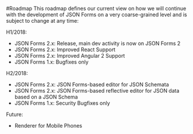 #Roadmap
This roadmap defines our current view on how we will continue with the development of JSON Forms on a very coarse-grained level and is subject to change at any time:

H1/2018:
 * JSON Forms 2.x: Release, main dev activity is now on JSON Forms 2
 * JSON Forms 2.x: Improved React Support
 * JSON Forms 2.x: Improved Angular 2 Support
 * JSON Forms 1.x: Bugfixes only
 
H2/2018:
 * JSON Forms 2.x: JSON Forms-based editor for JSON Schemata
 * JSON Forms 2.x: JSON Forms-based reflective editor for JSON data based on a JSON Schema
 * JSON Forms 1.x: Security Bugfixes only

Future:
 * Renderer for Mobile Phones
